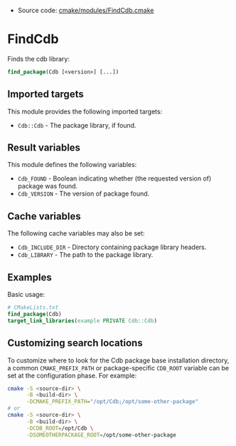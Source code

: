 <!-- This is auto-generated file. -->
* Source code: [cmake/modules/FindCdb.cmake](https://github.com/petk/php-build-system/blob/master/cmake/cmake/modules/FindCdb.cmake)

# FindCdb

Finds the cdb library:

```cmake
find_package(Cdb [<version>] [...])
```

## Imported targets

This module provides the following imported targets:

* `Cdb::Cdb` - The package library, if found.

## Result variables

This module defines the following variables:

* `Cdb_FOUND` - Boolean indicating whether (the requested version of) package
  was found.
* `Cdb_VERSION` - The version of package found.

## Cache variables

The following cache variables may also be set:

* `Cdb_INCLUDE_DIR` - Directory containing package library headers.
* `Cdb_LIBRARY` - The path to the package library.

## Examples

Basic usage:

```cmake
# CMakeLists.txt
find_package(Cdb)
target_link_libraries(example PRIVATE Cdb::Cdb)
```

## Customizing search locations

To customize where to look for the Cdb package base
installation directory, a common `CMAKE_PREFIX_PATH` or
package-specific `CDB_ROOT` variable can be set at
the configuration phase. For example:

```sh
cmake -S <source-dir> \
      -B <build-dir> \
      -DCMAKE_PREFIX_PATH="/opt/Cdb;/opt/some-other-package"
# or
cmake -S <source-dir> \
      -B <build-dir> \
      -DCDB_ROOT=/opt/Cdb \
      -DSOMEOTHERPACKAGE_ROOT=/opt/some-other-package
```
